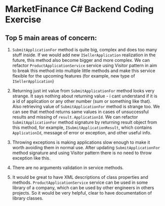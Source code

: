 # MarketFinance C# Backend Coding Exercise

## Top 5 main areas of concern:

1. `SubmitApplicationFor` method is quite big, complex and does too many stuff inside. If we would add new `ISellerApplication` realization in the future, this method also become bigger and more complex.
We can refactor `ProductApplicationService` service using Visitor pattern in aim to break this method into multiple little methods and make this service flexible for the upcoming features (for example, new type of `ISellerApplication`)

2. Returning just int value from `SubmitApplicationFor` method looks very strange. 
It says nothing about returning value - i cant understand if it is a id of application or any other number (sum or something like that). 
Also retrieving value of `SubmitApplicationFor` method is strange too. We can see that method returns same values in cases of unsuccessful results and missing of `result.ApplicationId`. 
We can refactor `SubmitApplicationFor` method signature by returning result object from this method, for example, `ISubmitApplicationResult`, which contains `ApplicationId`, message of error or exception, and other useful info.

3. Throwing exceptions is making applications slow enough to make it worth avoiding them in normal use. 
After updating `SubmitApplicationFor` method signature and using Visitor pattern there is no need to throw exception like this.

4. There are no arguments validation in service methods. 

5. It would be great to have XML descriptions of class properties and methods. `ProductApplicationService` service can be used in some library of a company, which can be used by other engineers in others projects. So it would be very helpful, clear to have documentation of library classes.

